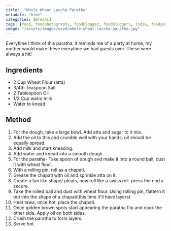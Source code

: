 ```yaml
---
title:  "Whole Wheat Laccha Paratha"
metadate: "hide"
categories: [Breads]
tags: [food, foodphotography, foodblogger, foodbloggers, india, foodgasm, indianfood, love, foodcoma, foodporn,indiancooking, indianrecipe, foodlovers, indianfood, indianfoodbloggers, foodiesofinstagram, foodlove, indian, indiancouple, eatlocal, eathealthy, eatwell, desifood, trending, tasty, taste, yummyinmytummy, foodie, instafood, instafoodie, foodstagram, instagood, passionatepaprika, foodblog, easy, indian, recipe, mothersrecipe, cooking, easycooking, easyrecipe, simple, simplefood, lacchaparatha, wheatparatha, indianbread, breads, attaroti]
image: "/assets/images/used/whole-wheat-laccha-paratha.jpg"
---
```


Everytime I think of this paratha, it reminds me of a party at home, my mother would make these everytime we had guests over. These were always a hit!

## Ingredients

- 2 Cup Wheat Flour (atta)
- 3/4th Teaspoon Salt
- 2 Tablespoon Oil
- 1/2 Cup warm milk
- Water to knead


## Method

1. For the dough, take a large bowl. Add atta and sugar to it mix. 
2. Add the oil to this and crumble well with your hands, oil should be equally spread.
3. Add milk and start kneading. 
4. Add water and knead into a smooth dough.
5. For the paratha- Take spoon of dough and make it into a round ball, dust it with wheat flour.
6. With a rolling pin, roll as a chapati.
7. Grease the chapati with oil and sprinkle atta on it.
8. Create a fan like shape/ pleats, now roll like a swiss roll. press the end a secure. 
9. Take the rolled ball and dust with wheat flour. Using rolling pin, flattern it out into the shape of a chapati(this time it'll have layers)
10. Heat tawa, once hot, place the chapati.
11. Once golden brown spots start appearing the paratha flip and cook the other side. Apply oil on both sides.
12. Crush the paratha to form layers.
14. Serve hot. 